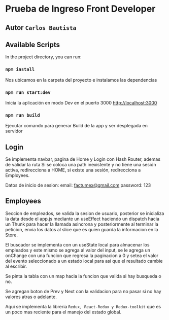 # Prueba de Ingreso Front Developer 

## Autor `Carlos Bautista`

## Available Scripts

In the project directory, you can run:
### `npm install`

Nos ubicamos en la carpeta del proyecto e instalamos las dependencias 

### `npm run start:dev`


Inicia la aplicación en modo Dev en el puerto 3000 [http://localhost:3000](http://localhost:3000) 



### `npm run build`

Ejecutar comando para generar Build de la app y ser desplegada en servidor 


## Login

Se implementa navbar, pagina de Home y Login con Hash Router, ademas de validar la ruta Si se coloca una path inexistente y no tiene una sesión activa, redirecciona a HOME, si existe una sesión, redirecciona a Employees.

Datos de inicio de sesion:
email: factumex@gmail.com
password: 123

## Employees

Seccion de empleados, se valida la sesion de usuario, posterior se inicializa la data desde el app.js mediante un useEffect haciendo un dispatch hacia un Thunk para hacer la llamada asincrona y posteriormente al terminar la peticion, envia los datos al slice que es quien guarda la informacion en la Store.

El buscador se implementa con un useState local para almacenar los empleados y este mismo se agrega al valor del input, se le agrega un onChange con una funcion que regresa la paginacion a 0 y setea el valor del evento seleccionado a un estado local para asi que el resultado cambie al escribir.

Se pinta la tabla con un map hacia la funcion que valida si hay busqueda o no.

Se agregan boton de Prev y Next con la validacion para no pasar si no hay valores atras o adelante.

Aqui se implementa la libreria `Redux, React-Redux y Redux-toolkit` que es un poco mas reciente para el manejo del estado global.